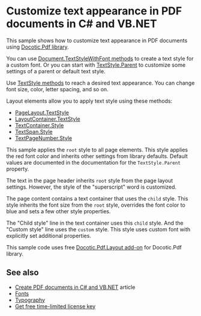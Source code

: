 # Customize text appearance in PDF documents in C# and VB.NET
This sample shows how to customize text appearance in PDF documents using [Docotic.Pdf library](https://bitmiracle.com/pdf-library/).

You can use [Document.TextStyleWithFont methods](https://bitmiracle.com/pdf-library/help/document.textstylewithfont.html) to create a text style for a custom font.
Or you can start with [TextStyle.Parent](https://bitmiracle.com/pdf-library/help/textstyle.parent.html) to customize some settings of a parent or default text style.

Use [TextStyle methods](https://bitmiracle.com/pdf-library/help/textstyle-methods.html) to reach a desired text appearance. You can change font size, color, letter spacing, and so on.

Layout elements allow you to apply text style using these methods:
* [PageLayout.TextStyle](https://bitmiracle.com/pdf-library/help/pagelayout.textstyle.html)
* [LayoutContainer.TextStyle](https://bitmiracle.com/pdf-library/help/layoutcontainer.textstyle.html)
* [TextContainer.Style](https://bitmiracle.com/pdf-library/help/textcontainer.style.html)
* [TextSpan.Style](https://bitmiracle.com/pdf-library/help/textspan.style.html)
* [TextPageNumber.Style](https://bitmiracle.com/pdf-library/help/textpagenumber.style.html)

This sample applies the `root` style to all page elements. This style applies the red font color and inherits
other settings from library defaults. Default values are documented in the documentation for
the `TextStyle.Parent` property.

The text in the page header inherits `root` style from the page layout settings. However, the style of
the "superscript" word is customized.

The page content contains a text container that uses the `child` style. This style inherits the font size
from the `root` style, overrides the font color to blue and sets a few other style properties.

The "Child style" line in the text container uses this `child` style. And the "Custom style" line uses
the `custom` style. This style uses custom font with explicitly set additional properties.

This sample code uses free [Docotic.Pdf.Layout add-on](https://www.nuget.org/packages/BitMiracle.Docotic.Pdf.Layout/) for Docotic.Pdf library.

## See also
* [Create PDF documents in C# and VB.NET](https://bitmiracle.com/pdf-library/create-pdf.aspx) article
* [Fonts](/Samples/Layout/Fonts)
* [Typography](/Samples/Layout/Typography)
* [Get free time-limited license key](https://bitmiracle.com/pdf-library/download-pdf-library.aspx)